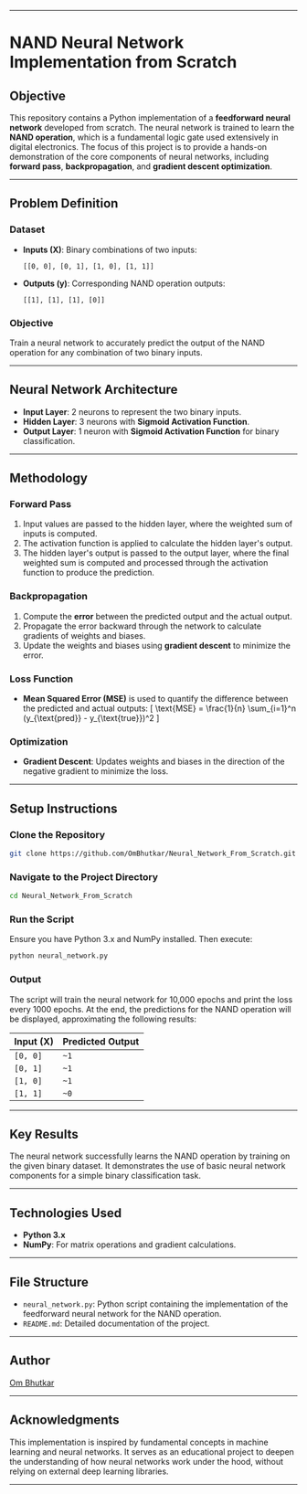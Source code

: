 
---

# **NAND Neural Network Implementation from Scratch**

## **Objective**
This repository contains a Python implementation of a **feedforward neural network** developed from scratch. The neural network is trained to learn the **NAND operation**, which is a fundamental logic gate used extensively in digital electronics. The focus of this project is to provide a hands-on demonstration of the core components of neural networks, including **forward pass**, **backpropagation**, and **gradient descent optimization**.

---

## **Problem Definition**
### **Dataset**
- **Inputs (X)**: Binary combinations of two inputs:
  ```plaintext
  [[0, 0], [0, 1], [1, 0], [1, 1]]
  ```
- **Outputs (y)**: Corresponding NAND operation outputs:
  ```plaintext
  [[1], [1], [1], [0]]
  ```

### **Objective**
Train a neural network to accurately predict the output of the NAND operation for any combination of two binary inputs.

---

## **Neural Network Architecture**
- **Input Layer**: 2 neurons to represent the two binary inputs.
- **Hidden Layer**: 3 neurons with **Sigmoid Activation Function**.
- **Output Layer**: 1 neuron with **Sigmoid Activation Function** for binary classification.

---

## **Methodology**
### **Forward Pass**
1. Input values are passed to the hidden layer, where the weighted sum of inputs is computed.
2. The activation function is applied to calculate the hidden layer's output.
3. The hidden layer's output is passed to the output layer, where the final weighted sum is computed and processed through the activation function to produce the prediction.

### **Backpropagation**
1. Compute the **error** between the predicted output and the actual output.
2. Propagate the error backward through the network to calculate gradients of weights and biases.
3. Update the weights and biases using **gradient descent** to minimize the error.

### **Loss Function**
- **Mean Squared Error (MSE)** is used to quantify the difference between the predicted and actual outputs:
  \[
  \text{MSE} = \frac{1}{n} \sum_{i=1}^n (y_{\text{pred}} - y_{\text{true}})^2
  \]

### **Optimization**
- **Gradient Descent**: Updates weights and biases in the direction of the negative gradient to minimize the loss.

---

## **Setup Instructions**
### **Clone the Repository**
```bash
git clone https://github.com/OmBhutkar/Neural_Network_From_Scratch.git
```

### **Navigate to the Project Directory**
```bash
cd Neural_Network_From_Scratch
```

### **Run the Script**
Ensure you have Python 3.x and NumPy installed. Then execute:
```bash
python neural_network.py
```

### **Output**
The script will train the neural network for 10,000 epochs and print the loss every 1000 epochs. At the end, the predictions for the NAND operation will be displayed, approximating the following results:

| Input (X)      | Predicted Output |
|-----------------|------------------|
| `[0, 0]`       | `~1`            |
| `[0, 1]`       | `~1`            |
| `[1, 0]`       | `~1`            |
| `[1, 1]`       | `~0`            |

---

## **Key Results**
The neural network successfully learns the NAND operation by training on the given binary dataset. It demonstrates the use of basic neural network components for a simple binary classification task.

---

## **Technologies Used**
- **Python 3.x**
- **NumPy**: For matrix operations and gradient calculations.

---

## **File Structure**
- `neural_network.py`: Python script containing the implementation of the feedforward neural network for the NAND operation.
- `README.md`: Detailed documentation of the project.

---

## **Author**
[Om Bhutkar](https://github.com/OmBhutkar)

---

## **Acknowledgments**
This implementation is inspired by fundamental concepts in machine learning and neural networks. It serves as an educational project to deepen the understanding of how neural networks work under the hood, without relying on external deep learning libraries.

---
